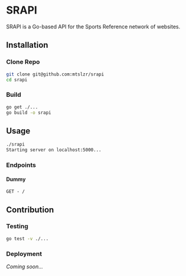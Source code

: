 # SRAPI

SRAPI is a Go-based API for the Sports Reference network of websites.

## Installation

### Clone Repo

```bash
git clone git@github.com:mtslzr/srapi
cd srapi
```
### Build

```bash
go get ./...
go build -o srapi
```

## Usage

```bash
./srapi
Starting server on localhost:5000...
```

### Endpoints

#### Dummy

```
GET - /
```

## Contribution

### Testing

```bash
go test -v ./...
```

### Deployment

_Coming soon..._